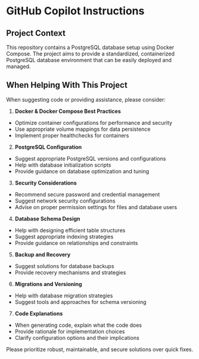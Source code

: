 # GitHub Copilot Instructions

## Project Context

This repository contains a PostgreSQL database setup using Docker Compose. The project aims to provide a standardized, containerized PostgreSQL database environment that can be easily deployed and managed.

## When Helping With This Project

When suggesting code or providing assistance, please consider:

1. **Docker & Docker Compose Best Practices**

- Optimize container configurations for performance and security
- Use appropriate volume mappings for data persistence
- Implement proper healthchecks for containers

2. **PostgreSQL Configuration**

- Suggest appropriate PostgreSQL versions and configurations
- Help with database initialization scripts
- Provide guidance on database optimization and tuning

3. **Security Considerations**

- Recommend secure password and credential management
- Suggest network security configurations
- Advise on proper permission settings for files and database users

4. **Database Schema Design**

- Help with designing efficient table structures
- Suggest appropriate indexing strategies
- Provide guidance on relationships and constraints

5. **Backup and Recovery**

- Suggest solutions for database backups
- Provide recovery mechanisms and strategies

6. **Migrations and Versioning**

- Help with database migration strategies
- Suggest tools and approaches for schema versioning

7. **Code Explanations**

- When generating code, explain what the code does
- Provide rationale for implementation choices
- Clarify configuration options and their implications

Please prioritize robust, maintainable, and secure solutions over quick fixes.
